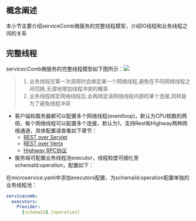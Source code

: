 ## 概念阐述

本小节主要介绍serviceComb微服务的完整线程模型，介绍IO线程和业务线程之间的关系

## 完整线程

servicecComb微服务的完整线程模型如下图所示：![](/start/thread-model.png)

> 1. 业务线程在第一次调用时会绑定某一个网络线程,避免在不同网络线程之间切换,无谓地增加线程冲突的概率
> 2. 业务线程绑定网络线程后,会再绑定该网络线程内部的某个连接,同样是为了避免线程冲突

* 客户端和服务器都可以配置多个网络线程\(eventloop\)，默认为CPU核数的两倍，每个网络线程可以配置多个连接，默认为1，支持Rest和Highway两种网络通道，具体配置请查看如下章节：
  * [REST over Servlet](/build-provider/protocol/rest-over-servlet.md)
  * [REST over Vertx](/build-provider/protocol/rest-over-vertx.md)
  * [Highway RPC协议](/build-provider/protocol/highway-rpc.md)
* 服务端可配置业务线程池executor，线程粒度可细化至schemaId:operation，配置如下：

在microservice.yaml中添加executors配置，为schemaId:operation配置单独的业务线程池：

```yaml
servicecomb:
  executors:
    Provider:
      [schemaId].[operation]
```